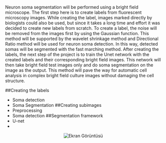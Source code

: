 Neuron soma segmentation will be performed using a bright field microscope. The first step here is to create labels from fluorescent microscopy images. While creating the label, images marked directly by biologists could also be used, but since it takes a long time and effort it was decided to create new labels from scratch. 
To create a label, the noise will be removed from the images first by using the Gaussian function. This method will be supported by the wavelet shrinkage method and Directional Ratio method will be used for neuron soma detection. In this way, detected somas will be segmented with the fast marching method. After creating the labels,
the next step of the project is to train the Unet network with the created labels and their corresponding bright field images. This network will then take bright field test images only and do soma segmentation on the image as the output. This method will pave the way for automatic cell analysis in complex bright field culture images
without damaging the cell structure.

##Creating the labels
- Soma detection
- Soma Segmentation
##Creating subimages
- Preprocessing
- Soma detection
##Segmentation framework
- U-net
- 
<p align="center">
  <img src="https://github.com/ilknurakcay/Neuron_analysis/blob/main/project_overview.png)" alt="Ekran Görüntüsü" />
</p>





